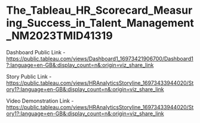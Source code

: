 # The_Tableau_HR_Scorecard_Measuring_Success_in_Talent_Management_NM2023TMID41319


Dashboard Public Link - https://public.tableau.com/views/Dashboard1_16973421906700/Dashboard1?:language=en-GB&:display_count=n&:origin=viz_share_link

Story Public Link - https://public.tableau.com/views/HRAnalyticsStoryline_16973433944020/Story1?:language=en-GB&:display_count=n&:origin=viz_share_link

Video Demonstration Link - https://public.tableau.com/views/HRAnalyticsStoryline_16973433944020/Story1?:language=en-GB&:display_count=n&:origin=viz_share_link
